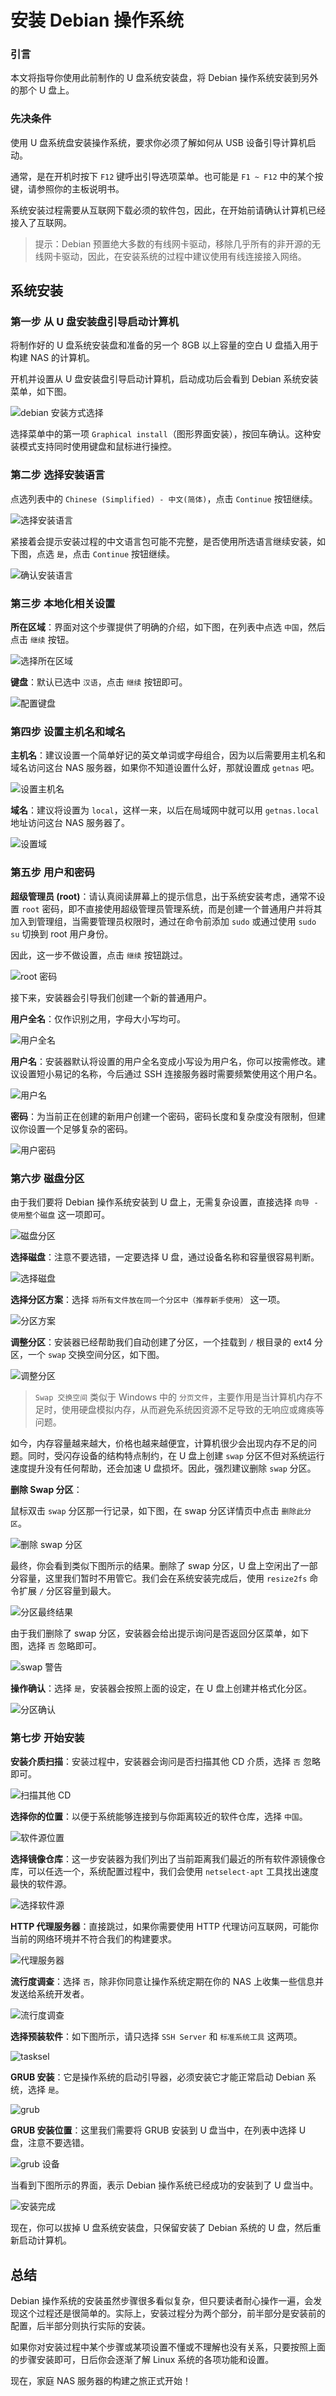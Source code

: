 # 安装 Debian 操作系统

### 引言

本文将指导你使用此前制作的 U 盘系统安装盘，将 Debian 操作系统安装到另外的那个 U 盘上。

### 先决条件

使用 U 盘系统盘安装操作系统，要求你必须了解如何从 USB 设备引导计算机启动。

通常，是在开机时按下 `F12` 键呼出引导选项菜单。也可能是 `F1 ~ F12` 中的某个按键，请参照你的主板说明书。

系统安装过程需要从互联网下载必须的软件包，因此，在开始前请确认计算机已经接入了互联网。

> 提示：Debian 预置绝大多数的有线网卡驱动，移除几乎所有的非开源的无线网卡驱动，因此，在安装系统的过程中建议使用有线连接接入网络。

## 系统安装

### 第一步 从 U 盘安装盘引导启动计算机

将制作好的 U 盘系统安装盘和准备的另一个 8GB 以上容量的空白 U 盘插入用于构建 NAS 的计算机。

开机并设置从 U 盘安装盘引导启动计算机，启动成功后会看到 Debian 系统安装菜单，如下图。

<img src="debian-installation-method.png" alt="debian 安装方式选择">

选择菜单中的第一项 `Graphical install`（图形界面安装），按回车确认。这种安装模式支持同时使用键盘和鼠标进行操控。

### 第二步 选择安装语言

点选列表中的 `Chinese (Simplified) - 中文(简体)`，点击 `Continue` 按钮继续。

<img src="debian-installation-language.png" alt="选择安装语言">

紧接着会提示安装过程的中文语言包可能不完整，是否使用所选语言继续安装，如下图，点选 `是`，点击 `Continue` 按钮继续。

<img src="debian-installation-language2.png" alt="确认安装语言">

### 第三步 本地化相关设置

**所在区域**：界面对这个步骤提供了明确的介绍，如下图，在列表中点选 `中国`，然后点击 `继续` 按钮。

<img src="debian-installation-area.png" alt="选择所在区域">

**键盘**：默认已选中 `汉语`，点击 `继续` 按钮即可。

<img src="debian-installation-keymap.png" alt="配置键盘">

### 第四步 设置主机名和域名

**主机名**：建议设置一个简单好记的英文单词或字母组合，因为以后需要用主机名和域名访问这台 NAS 服务器，如果你不知道设置什么好，那就设置成 `getnas` 吧。

<img src="debian-installation-hostname.png" alt="设置主机名">

**域名**：建议将设置为 `local`，这样一来，以后在局域网中就可以用 `getnas.local` 地址访问这台 NAS 服务器了。

<img src="debian-installation-domain.png" alt="设置域">

### 第五步 用户和密码

**超级管理员 (root)**：请认真阅读屏幕上的提示信息，出于系统安装考虑，通常不设置 `root` 密码，即不直接使用超级管理员管理系统，而是创建一个普通用户并将其加入到管理组，当需要管理员权限时，通过在命令前添加 `sudo` 或通过使用 `sudo su` 切换到 root 用户身份。

因此，这一步不做设置，点击 `继续` 按钮跳过。

<img src="debian-installation-root-password.png" alt="root 密码">

接下来，安装器会引导我们创建一个新的普通用户。

**用户全名**：仅作识别之用，字母大小写均可。

<img src="debian-installation-user-fullname.png" alt="用户全名">

**用户名**：安装器默认将设置的用户全名变成小写设为用户名，你可以按需修改。建议设置短小易记的名称，今后通过 SSH 连接服务器时需要频繁使用这个用户名。

<img src="debian-installation-username.png" alt="用户名">

**密码**：为当前正在创建的新用户创建一个密码，密码长度和复杂度没有限制，但建议你设置一个足够复杂的密码。

<img src="debian-installation-userpasswd.png" alt="用户密码">

### 第六步 磁盘分区

由于我们要将 Debian 操作系统安装到 U 盘上，无需复杂设置，直接选择 `向导 - 使用整个磁盘` 这一项即可。

<img src="debian-installation-partition.png" alt="磁盘分区">

**选择磁盘**：注意不要选错，一定要选择 U 盘，通过设备名称和容量很容易判断。

<img src="debian-installation-select-disk.png" alt="选择磁盘">

**选择分区方案**：选择 `将所有文件放在同一个分区中（推荐新手使用）` 这一项。

<img src="debian-installation-partition-plan.png" alt="分区方案">

**调整分区**：安装器已经帮助我们自动创建了分区，一个挂载到 `/` 根目录的 ext4 分区，一个 `swap` 交换空间分区，如下图。

<img src="debian-installation-partition-result.png" alt="调整分区">

> `Swap 交换空间` 类似于 Windows 中的 `分页文件`，主要作用是当计算机内存不足时，使用硬盘模拟内存，从而避免系统因资源不足导致的无响应或瘫痪等问题。

如今，内存容量越来越大，价格也越来越便宜，计算机很少会出现内存不足的问题。同时，受闪存设备的结构特点制约，在 U 盘上创建 `swap` 分区不但对系统运行速度提升没有任何帮助，还会加速 U 盘损坏。因此，强烈建议删除 `swap` 分区。

**删除 Swap 分区**：

鼠标双击 `swap` 分区那一行记录，如下图，在 swap 分区详情页中点击 `删除此分区`。

<img src="debian-installation-delete-swap.png" alt="删除 swap 分区">

最终，你会看到类似下图所示的结果。删除了 swap 分区，U 盘上空闲出了一部分容量，这里我们暂时不用管它。我们会在系统安装完成后，使用 `resize2fs` 命令扩展 `/` 分区容量到最大。

<img src="debian-installation-partition-final.png" alt="分区最终结果">

由于我们删除了 swap 分区，安装器会给出提示询问是否返回分区菜单，如下图，选择 `否` 忽略即可。

<img src="debian-installation-partition-alert.png" alt="swap 警告">

**操作确认**：选择 `是`，安装器会按照上面的设定，在 U 盘上创建并格式化分区。

<img src="debian-installation-partition-confirm.png" alt="分区确认">

### 第七步 开始安装

**安装介质扫描**：安装过程中，安装器会询问是否扫描其他 CD 介质，选择 `否` 忽略即可。

<img src="debian-installation-other-cd.png" alt="扫描其他 CD">

**选择你的位置**：以便于系统能够连接到与你距离较近的软件仓库，选择 `中国`。

<img src="debian-installation-apt-area.png" alt="软件源位置">

**选择镜像仓库**：这一步安装器为我们列出了当前距离我们最近的所有软件源镜像仓库，可以任选一个，系统配置过程中，我们会使用 `netselect-apt` 工具找出速度最快的软件源。

<img src="debian-installation-mirrors.png" alt="选择软件源">

**HTTP 代理服务器**：直接跳过，如果你需要使用 HTTP 代理访问互联网，可能你当前的网络环境并不符合我们的构建要求。

<img src="debian-installation-proxy.png" alt="代理服务器">

**流行度调查**：选择 `否`，除非你同意让操作系统定期在你的 NAS 上收集一些信息并发送给系统开发者。

<img src="debian-installation-contest.png" alt="流行度调查">

**选择预装软件**：如下图所示，请只选择 `SSH Server` 和 `标准系统工具` 这两项。

<img src="debian-installation-tasksel.png" alt="tasksel">

**GRUB 安装**：它是操作系统的启动引导器，必须安装它才能正常启动 Debian 系统，选择 `是`。

<img src="debian-installation-grub.png" alt="grub">

**GRUB 安装位置**：这里我们需要将 GRUB 安装到 U 盘当中，在列表中选择 U 盘，注意不要选错。

<img src="debian-installation-grub-device.png" alt="grub 设备">

当看到下图所示的界面，表示 Debian 操作系统已经成功的安装到了 U 盘当中。

<img src="debian-installation-complete.png" alt="安装完成">

现在，你可以拔掉 U 盘系统安装盘，只保留安装了 Debian 系统的 U 盘，然后重新启动计算机。

## 总结

Debian 操作系统的安装虽然步骤很多看似复杂，但只要读者耐心操作一遍，会发现这个过程还是很简单的。实际上，安装过程分为两个部分，前半部分是安装前的配置，后半部分则执行实际的安装。

如果你对安装过程中某个步骤或某项设置不懂或不理解也没有关系，只要按照上面的步骤安装即可，日后你会逐渐了解 Linux 系统的各项功能和设置。

现在，家庭 NAS 服务器的构建之旅正式开始！